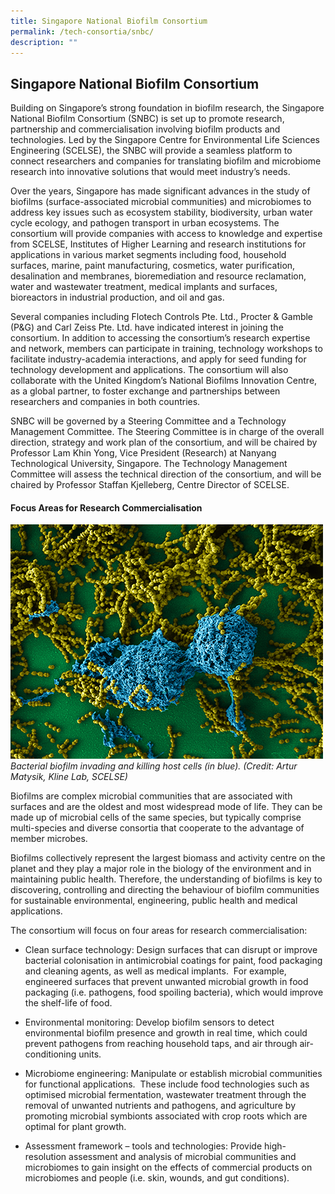 ```yaml
---
title: Singapore National Biofilm Consortium
permalink: /tech-consortia/snbc/
description: ""
---
```

## Singapore National Biofilm Consortium ##

Building on Singapore’s strong foundation in biofilm research, the Singapore National Biofilm Consortium (SNBC) is set up to promote research, partnership and commercialisation involving biofilm products and technologies. Led by the Singapore Centre for Environmental Life Sciences Engineering (SCELSE), the SNBC will provide a seamless platform to connect researchers and companies for translating biofilm and microbiome research into innovative solutions that would meet industry’s needs.  

Over the years, Singapore has made significant advances in the study of biofilms (surface-associated microbial communities) and microbiomes to address key issues such as ecosystem stability, biodiversity, urban water cycle ecology, and pathogen transport in urban ecosystems.  The consortium will provide companies with access to knowledge and expertise from SCELSE, Institutes of Higher Learning and research institutions for applications in various market segments including food, household surfaces, marine, paint manufacturing, cosmetics, water purification, desalination and membranes, bioremediation and resource reclamation, water and wastewater treatment, medical implants and surfaces, bioreactors in industrial production, and oil and gas.  

Several companies including Flotech Controls Pte. Ltd., Procter & Gamble (P&G) and Carl Zeiss Pte. Ltd. have indicated interest in joining the consortium.  In addition to accessing the consortium’s research expertise and network, members can participate in training, technology workshops to facilitate industry-academia interactions, and apply for seed funding for technology development and applications.  The consortium will also collaborate with the United Kingdom’s National Biofilms Innovation Centre, as a global partner, to foster exchange and partnerships between researchers and companies in both countries.   

SNBC will be governed by a Steering Committee and a Technology Management Committee.  The Steering Committee is in charge of the overall direction, strategy and work plan of the consortium, and will be chaired by Professor Lam Khin Yong, Vice President (Research) at Nanyang Technological University, Singapore.  The Technology Management Committee will assess the technical direction of the consortium, and will be chaired by Professor Staffan Kjelleberg, Centre Director of SCELSE.  

#### Focus Areas for Research Commercialisation ####

![](/images/Programmes/Tech%20Consortias/biofilm-research.png)*Bacterial biofilm invading and killing host cells (in blue). (Credit: Artur Matysik,
Kline Lab, SCELSE)*

Biofilms are complex microbial communities that are associated with surfaces and are the oldest and most widespread mode of life. They can be made up of microbial cells of the same species, but typically comprise multi-species and diverse consortia that cooperate to the advantage of member microbes.

Biofilms collectively represent the largest biomass and activity centre on the planet and they play a major role in the biology of the environment and in maintaining public health.  Therefore, the understanding of biofilms is key to discovering, controlling and directing the behaviour of biofilm communities for sustainable environmental, engineering, public health and medical applications.  

The consortium will focus on four areas for research commercialisation: 

*   Clean surface technology: Design surfaces that can disrupt or improve bacterial colonisation in antimicrobial coatings for paint, food packaging and cleaning agents, as well as medical implants.  For example, engineered surfaces that prevent unwanted microbial growth in food packaging (i.e. pathogens, food spoiling bacteria), which would improve the shelf-life of food.

*   Environmental monitoring: Develop biofilm sensors to detect environmental biofilm presence and growth in real time, which could prevent pathogens from reaching household taps, and air through air-conditioning units.

*   Microbiome engineering: Manipulate or establish microbial communities for functional applications.  These include food technologies such as optimised microbial fermentation, wastewater treatment through the removal of unwanted nutrients and pathogens, and agriculture by promoting microbial symbionts associated with crop roots which are optimal for plant growth.

*   Assessment framework – tools and technologies: Provide high-resolution assessment and analysis of microbial communities and microbiomes to gain insight on the effects of commercial products on microbiomes and people (i.e. skin, wounds, and gut conditions).